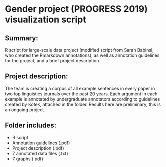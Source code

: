 Gender project (PROGRESS 2019) visualization script
===================================================

Summary:
--------
R script for large-scale data project (modified script from Sarah Babinsi, who created the Rmarkdown annotations), as well as annotation guidelines for the project, and a brief project description.


Project description: 
--------------------
The team is creating a corpus of all example sentences in every paper in two top linguistics journals over the past 20 years. Each argument in each example is annotated by undergraduate annotators according to guidelines created by Kotek, attached in the folder. Results here are preliminary, this is an ongoing project. 


Folder includes: 
----------------
* R script
* Annotation guidelines (.pdf)
* Project description (.pdf)
* 7 annotated data files (.txt)
* 7 graphs (.pdf)
  		